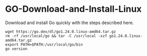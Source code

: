# GO-Download-and-Install-Linux
Download and install Go quickly with the steps described here.

```
wget https://go.dev/dl/go1.24.0.linux-amd64.tar.gz
rm -rf /usr/local/go && tar -C /usr/local -xzf go1.24.0.linux-amd64.tar.gz
export PATH=$PATH:/usr/local/go/bin
go version
```
